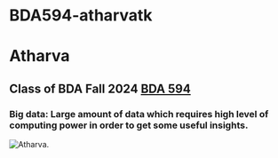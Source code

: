 # BDA594-atharvatk
# Atharva
## Class of BDA Fall 2024 [BDA 594](https://sdsu.instructure.com/courses/162125)

### Big data: Large amount of data which requires high level of computing power in order to get some useful insights.
![Atharva.](https://instagram.fsan1-1.fna.fbcdn.net/v/t51.2885-19/441064768_1655690058552050_2158579912503354546_n.jpg?stp=dst-jpg_s150x150&_nc_ht=instagram.fsan1-1.fna.fbcdn.net&_nc_cat=102&_nc_ohc=YDR5pKqLD8QQ7kNvgHhpVl6&edm=AEhyXUkBAAAA&ccb=7-5&oh=00_AYAYgXtWX0AlZUdiFxGDxEgUmmx4EeGVGAWyC9fRnKvovA&oe=66DD5012&_nc_sid=8f1549)
